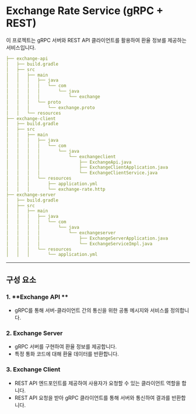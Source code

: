 # Exchange Rate Service (gRPC + REST)

이 프로젝트는 gRPC 서버와 REST API 클라이언트를 활용하여 환율 정보를 제공하는 서비스입니다.

```yml
├── exchange-api
│   ├── build.gradle
│   ├── src
│   │   ├── main
│   │   │   ├── java
│   │   │   │   └── com
│   │   │   │       └── java
│   │   │   │           └── exchange
│   │   │   └── proto
│   │   │       └── exchange.proto
│   │   └── resources
├── exchange-client
│   ├── build.gradle
│   ├── src
│   │   ├── main
│   │   │   ├── java
│   │   │   │   └── com
│   │   │   │       └── java
│   │   │   │           └── exchangeclient
│   │   │   │               ├── ExchangeApi.java
│   │   │   │               ├── ExchangeClientApplication.java
│   │   │   │               └── ExchangeClientService.java
│   │   │   └── resources
│   │   │       ├── application.yml
│   │   │       └── exchange-rate.http
├── exchange-server
│   ├── build.gradle
│   ├── src
│   │   ├── main
│   │   │   ├── java
│   │   │   │   └── com
│   │   │   │       └── java
│   │   │   │           └── exchangeserver
│   │   │   │               ├── ExchangeServerApplication.java
│   │   │   │               └── ExchangeServiceImpl.java
│   │   │   └── resources
│   │   │       └── application.yml
```

---

## 구성 요소

### 1. **Exchange API **
- gRPC를 통해 서버-클라이언트 간의 통신을 위한 공통 메시지와 서비스를 정의합니다.

### 2. **Exchange Server**
- gRPC 서버를 구현하여 환율 정보를 제공합니다.
- 특정 통화 코드에 대해 환율 데이터를 반환합니다.

### 3. **Exchange Client**
- REST API 엔드포인트를 제공하여 사용자가 요청할 수 있는 클라이언트 역할을 합니다.
- REST API 요청을 받아 gRPC 클라이언트를 통해 서버와 통신하여 결과를 반환합니다.
